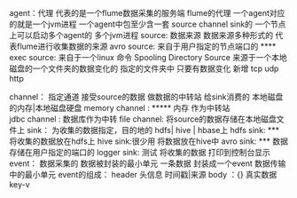 agent：代理
	代表的是一个flume数据采集的服务端 flume的代理
	一个agent对应的就是一个jvm进程
	一个agent中包至少含一套  source channel sink的
	一个节点上可以启动多个agent的  多个jvm进程
source:
	数据来源
	数据来源多种形式的  代表flume进行收集数据的来源
	avro source:
		来自于用户指定的节点端口的   ****
	exec source:
		来自于一个linux 命令
	Spooling Directory Source
		来源于一个本地磁盘的一个文件夹的数据变化的
		指定的文件夹中  只要有数据变化  新增
	tcp udp http 
		
channel：
	指定通道
	接受source的数据  做数据的中转站 给sink消费的
	本地磁盘的内存|本地磁盘硬盘
	memory channel :  *****
		内存  作为中转站   
	jdbc channel :
		数据库作为中转
	file channel:
		将source的数据存储在本地磁盘文件上
sink：
	为收集的数据指定，目的地的
	hdfs|  hive | hbase上
	hdfs sink:  ***
		将收集的数据放在hdfs上
	hive sink:很少用
		将数据放在hive中
	avro sink:  ***
		数据存储在用户指定的端口的
	logger sink:  测试
		将收集的数据   打印到控制台显示	
event：
	数据采集的  数据被封装的最小单元
	一条数据  封装成一个event
	数据传输中的最小单元
	event的组成：
		header  头信息   时间戳|来源
		body ：{}  真实数据  key-v